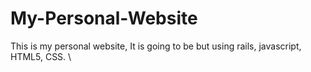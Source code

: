 # My-Personal-Website
This is my personal website, It is going to be but using rails, javascript, HTML5, CSS. \